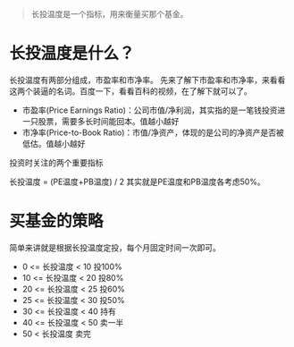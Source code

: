 > 长投温度是一个指标，用来衡量买那个基金。

# 长投温度是什么？
长投温度有两部分组成，市盈率和市净率。
先来了解下市盈率和市净率，来看看这两个装逼的名词。百度一下，看看百科的视频，在了解下就可以了。

- 市盈率(Price Earnings Ratio)：公司市值/净利润，其实指的是一笔钱投资进一只股票，需要多长时间能回本。值越小越好
- 市净率(Price-to-Book Ratio)：市值/净资产，体现的是公司的净资产是否被低估。值越小越好

投资时关注的两个重要指标

长投温度 = (PE温度+PB温度) / 2
其实就是PE温度和PB温度各考虑50%。

# 买基金的策略
简单来讲就是根据长投温度定投，每个月固定时间一次即可。

- 0  <= 长投温度 < 10   投100%
- 10 <= 长投温度 < 20   投80%
- 20 <= 长投温度 < 25   投60%
- 25 <= 长投温度 < 30   投50%
- 30 <= 长投温度 < 40   持有
- 40 <= 长投温度 < 50   卖一半
- 50 < 长投温度         卖完
